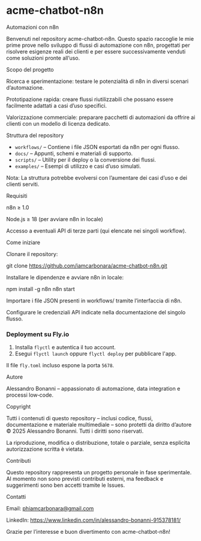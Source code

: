 # acme-chatbot-n8n
Automazioni con n8n

Benvenuti nel repository acme-chatbot-n8n. Questo spazio raccoglie le mie prime prove nello sviluppo di flussi di automazione con n8n, progettati per risolvere esigenze reali dei clienti e per essere successivamente venduti come soluzioni pronte all’uso.

Scopo del progetto

Ricerca e sperimentazione: testare le potenzialità di n8n in diversi scenari d’automazione.

Prototipazione rapida: creare flussi riutilizzabili che possano essere facilmente adattati a casi d’uso specifici.

Valorizzazione commerciale: preparare pacchetti di automazioni da offrire ai clienti con un modello di licenza dedicato.

Struttura del repository

- `workflows/` – Contiene i file JSON esportati da n8n per ogni flusso.
- `docs/` – Appunti, schemi e materiali di supporto.
- `scripts/` – Utility per il deploy o la conversione dei flussi.
- `examples/` – Esempi di utilizzo e casi d’uso simulati.

Nota: La struttura potrebbe evolversi con l’aumentare dei casi d’uso e dei clienti serviti.

Requisiti

n8n ≥ 1.0

Node.js ≥ 18 (per avviare n8n in locale)

Accesso a eventuali API di terze parti (qui elencate nei singoli workflow).

Come iniziare

Clonare il repository:

git clone https://github.com/iamcarbonara/acme-chatbot-n8n.git

Installare le dipendenze e avviare n8n in locale:

npm install -g n8n
n8n start

Importare i file JSON presenti in workflows/ tramite l’interfaccia di n8n.

Configurare le credenziali API indicate nella documentazione del singolo flusso.

### Deployment su Fly.io

1. Installa `flyctl` e autentica il tuo account.
2. Esegui `flyctl launch` oppure `flyctl deploy` per pubblicare l'app.

Il file `fly.toml` incluso espone la porta `5678`.

Autore

Alessandro Bonanni – appassionato di automazione, data integration e processi low‑code.

Copyright

Tutti i contenuti di questo repository – inclusi codice, flussi, documentazione e materiale multimediale – sono protetti da diritto d’autore © 2025 Alessandro Bonanni. Tutti i diritti sono riservati.

La riproduzione, modifica o distribuzione, totale o parziale, senza esplicita autorizzazione scritta è vietata.

Contributi

Questo repository rappresenta un progetto personale in fase sperimentale. Al momento non sono previsti contributi esterni, ma feedback e suggerimenti sono ben accetti tramite le Issues.

Contatti

Email: phiamcarbonara@gmail.com

LinkedIn: https://www.linkedin.com/in/alessandro-bonanni-915378181/

Grazie per l’interesse e buon divertimento con acme-chatbot-n8n!
